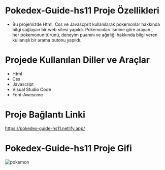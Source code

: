# Pokedex-Guide-hs11 Proje Özellikleri
<ul>
  <li>Bu projemizde Html, Css ve Javascprit kullanılarak pokemonlar hakkında bilgi sağlayan bir web sitesi yapıldı. Pokemonları ismine göre arayan , her pokemonun türünü, deneyim puanını ve ağırlığı hakkında bilgi veren kullanışlı bir arama butonu yapıldı.  </li>
</ul>

# Projede Kullanılan Diller ve Araçlar

<ul>
  <li>Html</li>
  <li>Css</li>
  <li> Javascript</li>
  <li>Visual Studio Code</li>
   <li>Font-Awesome</li>
  
 
</ul>

# Proje Bağlantı Linki
https://pokedex-guide-hs11.netlify.app/

# Pokedex-Guide-hs11 Proje Gifi
![pokemon](https://github.com/user-attachments/assets/37ebd563-6015-4daa-be06-6bcabf1cea35)


